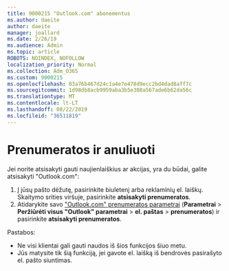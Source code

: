 ```yaml
---
title: 9000215 "Outlook.com" abonementus
ms.author: daeite
author: daeite
manager: joallard
ms.date: 2/26/19
ms.audience: Admin
ms.topic: article
ROBOTS: NOINDEX, NOFOLLOW
localization_priority: Normal
ms.collection: Adm_O365
ms.custom: 9000215
ms.openlocfilehash: 03a76b467d24c1a4e7e478d9ecc2bd4dad8aff7c
ms.sourcegitcommit: 1d98db8acb9959aba3b5e308a567ade6b62da56c
ms.translationtype: MT
ms.contentlocale: lt-LT
ms.lasthandoff: 08/22/2019
ms.locfileid: "36511819"
---
```

# <a name="subscriptions-and-unsubscribing"></a>Prenumeratos ir anuliuoti

Jei norite atsisakyti gauti naujienlaiškius ar akcijas, yra du būdai, galite atsisakyti "Outlook.com":

1. Į jūsų pašto dėžutę, pasirinkite biuletenį arba reklaminių el. laiškų. Skaitymo srities viršuje, pasirinkite **atsisakyti prenumeratos**.
2. Atidarykite savo ["Outlook.com" prenumeratos parametrai](https://outlook.live.com/mail/options/mail/brandsSubscriptions) (**Parametrai** > **Peržiūrėti visus "Outlook" parametrai** > **el. paštas** > **prenumeratos**) ir pasirinkite **atsisakyti prenumeratos**.

Pastabos:

- Ne visi klientai gali gauti naudos iš šios funkcijos šiuo metu.
- Jūs matysite tik šią funkciją, jei gavote el. laišką iš bendrovės pasirašyto el. pašto siuntimas.